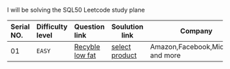 I will be solving the SQL50 Leetcode study plane

| Serial NO.    | Difficulty level   | Question link                     | Soulution link            |Company   |  
| :-----------  | :----------------- | :-------------------------------- |-------------------------- |----------|
| 01            | `EASY`             | [Recyble low fat](https://leetcode.com/problems/recyclable-and-low-fat-products/?envType=study-plan-v2&envId=top-sql-50)                                                                        |[select product](https://github.com/taybabusra/SQL50/blob/main/Day1/select.sql)                           |Amazon,Facebook,Microsoft and more |                   
